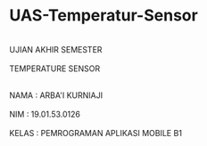 # UAS-Temperatur-Sensor

<br>UJIAN AKHIR SEMESTER<br>
<br>TEMPERATURE SENSOR</br>

<br>NAMA : ARBA'I KURNIAJI</br>
<br>NIM : 19.01.53.0126</br>
<br>KELAS : PEMROGRAMAN APLIKASI MOBILE B1</br>

